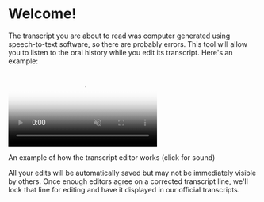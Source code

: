 # Welcome!

The transcript you are about to read was computer generated using speech-to-text software, so there are probably errors. This tool will allow you to listen to the oral history while you edit its transcript. Here's an example:

<video src="https://s3.amazonaws.com/togetherwelisten.nypl.org/video/twl_sample.mp4" preload="auto" class="toggle-sound sample-video" autoplay loop muted poster="https://s3.amazonaws.com/togetherwelisten.nypl.org/img/twl_sample.png"></video>
<p class="caption">An example of how the transcript editor works (click for sound)</p>

<span class="highlight">All your edits will be automatically saved</span> but may not be immediately visible by others. Once enough editors agree on a corrected transcript line, we'll lock that line for editing and have it displayed in our official transcripts.
